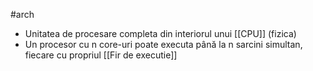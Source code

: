 #arch 
- Unitatea de procesare completa din interiorul unui [[CPU]] (fizica)
- Un procesor cu n core-uri poate executa până la n sarcini simultan, fiecare cu propriul [[Fir de executie]]